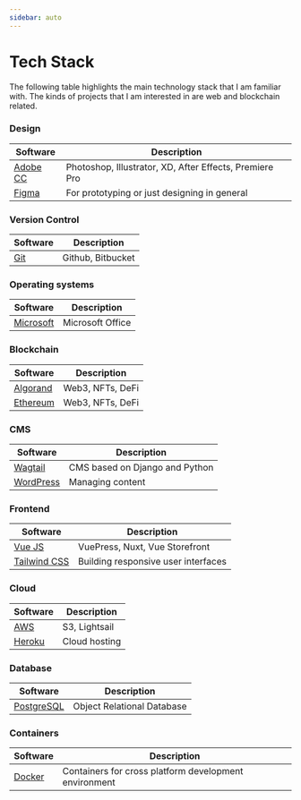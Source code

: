 ```yaml
---
sidebar: auto
---
```


# Tech Stack
The following table highlights the main technology stack that I am familiar with.  The kinds of projects that I am interested in are web and blockchain related. 

### Design
| Software | Description |
| ----------- | ----------- |
| [Adobe CC](https://www.adobe.com/ca/creativecloud.html) | Photoshop, Illustrator, XD, After Effects, Premiere Pro |
| [Figma](https://figma.com) | For prototyping or just designing in general |

### Version Control
| Software | Description |
| ----------- | ----------- |
| [Git](https://git-scm.com/) | Github, Bitbucket |


### Operating systems
| Software | Description |
| ----------- | ----------- |
| [Microsoft](https://www.microsoft.com/) | Microsoft Office |

### Blockchain
| Software | Description |
| ----------- | ----------- |
| [Algorand](https://www.algorand.com/) | Web3, NFTs, DeFi |
| [Ethereum](https://ethereum.org/en//) | Web3, NFTs, DeFi | 

### CMS
| Software | Description |
| ----------- | ----------- |
| [Wagtail](https://wagtail.org/) | CMS based on Django and Python | 
| [WordPress](https://wordpress.org/) | Managing content | 

### Frontend
| Software | Description |
| ----------- | ----------- |
| [Vue JS](https://vuejs.org/) | VuePress, Nuxt, Vue Storefront |
| [Tailwind CSS](https://tailwindcss.com/) | Building responsive user interfaces |

### Cloud
| Software | Description |
| ----------- | ----------- |
| [AWS](https://aws.amazon.com/) | S3, Lightsail | 
| [Heroku](https://www.heroku.com/) | Cloud hosting | 

### Database
| Software | Description |
| ----------- | ----------- |
| [PostgreSQL](https://www.postgresql.org/) | Object Relational Database |

### Containers
| Software | Description |
| ----------- | ----------- |
| [Docker](https://www.docker.com/) | Containers for cross platform development environment |